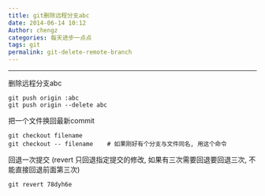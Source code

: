 ```yaml
---
title: git删除远程分支abc
date: 2014-06-14 10:12
Author: chengz
categories: 每天进步一点点
tags: git
permalink: git-delete-remote-branch
---
```


---

删除远程分支abc

    git push origin :abc
    git push origin --delete abc

把一个文件换回最新commit

    git checkout filename 
    git checkout -- filename    # 如果刚好有个分支与文件同名, 用这个命令

回退一次提交 (revert 只回退指定提交的修改, 如果有三次需要回退要回退三次,
不能直接回退前面第三次)

    git revert 78dyh6e
